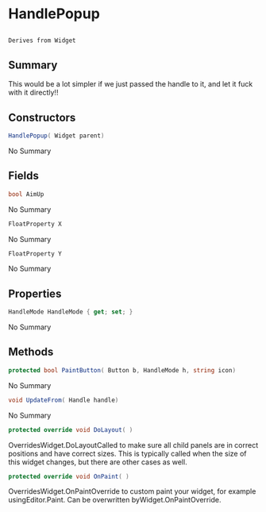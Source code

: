 # HandlePopup

## 
```c#
Derives from Widget
```

## Summary

This would be a lot simpler if we just passed the handle to it, and let it fuck with it directly!!
## Constructors

```c#
HandlePopup( Widget parent) 
```
No Summary
## Fields

```c#
bool AimUp
```
No Summary
```c#
FloatProperty X
```
No Summary
```c#
FloatProperty Y
```
No Summary
## Properties

```c#
HandleMode HandleMode { get; set; } 
```
No Summary
## Methods

```c#
protected bool PaintButton( Button b, HandleMode h, string icon) 
```
No Summary
```c#
void UpdateFrom( Handle handle) 
```
No Summary
```c#
protected override void DoLayout( ) 
```
OverridesWidget.DoLayoutCalled to make sure all child panels are in correct positions and have correct sizes.
This is typically called when the size of this widget changes, but there are other cases as well.
```c#
protected override void OnPaint( ) 
```
OverridesWidget.OnPaintOverride to custom paint your widget, for example usingEditor.Paint. Can be overwritten byWidget.OnPaintOverride.
